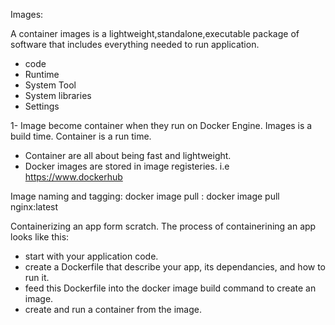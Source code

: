 Images:

A container images is a lightweight,standalone,executable package of software that includes everything needed to run application.
* code
* Runtime
* System Tool
* System libraries
* Settings

1- Image become container when they run on Docker Engine.
Images is a build time.
Container is a run time.

* Container are all about being fast and lightweight.
* Docker images are stored in image registeries. i.e https://www.dockerhub

Image naming and tagging:
docker image pull <repository>:<tag>
docker image pull nginx:latest

Containerizing an app form scratch.
The process of containerining an app looks like this:
* start with your application code.
* create a Dockerfile that describe your app, its dependancies, and how to run it.
* feed this Dockerfile into the docker image build command to create an image.
* create and run a container from the image.

